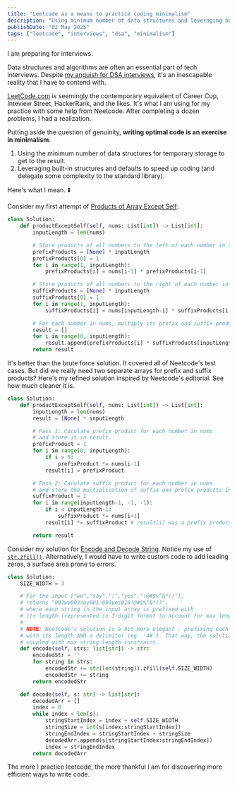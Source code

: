 ```yaml
---
title: "Leetcode as a means to practice coding minimalism"
description: "Using minimum number of data structures and leveraging built-in defaults."
publishDate: "02 May 2025"
tags: ["leetcode", "interviews", "dsa", "minimalism"]
---
```


I am preparing for interviews.

Data structures and algorithms are often an essential part of tech interviews. Despite [my anguish for DSA interviews](https://anuragbhandari.com/life-thoughts/the-need-to-rethink-coding-interviews-1927/), it's an inescapable reality that I have to contend with.

[LeetCode.com](https://leetcode.com/) is seemingly the contemporary equivalent of Career Cup, Inteview Street, HackerRank, and the likes. It's what I am using for my practice with some help from Neetcode. After completing a dozen problems, I had a realization.

Putting aside the question of genuinity, **writing optimal code is an exercise in minimalism**.

1. Using the minimum number of data structures for temporary storage to get to the result.
2. Leveraging built-in structures and defaults to speed up coding (and delegate some complexity to the standard library).

Here's what I mean. ⬇️

Consider my first attempt of [Products of Array Except Self](https://leetcode.com/problems/product-of-array-except-self/description/?envType=problem-list-v2&envId=oizxjoit):

```python
class Solution:
    def productExceptSelf(self, nums: List[int]) -> List[int]:
        inputLength = len(nums)

        # Store products of all numbers to the left of each number in nums.
        prefixProducts = [None] * inputLength
        prefixProducts[0] = 1
        for i in range(1, inputLength):
            prefixProducts[i] = nums[i-1] * prefixProducts[i-1]

        # Store products of all numbers to the right of each number in nums.
        suffixProducts = [None] * inputLength
        suffixProducts[0] = 1
        for i in range(1, inputLength):
            suffixProducts[i] = nums[inputLength-i] * suffixProducts[i-1]

        # For each number in nums, multiply its prefix and suffix products.
        result = []
        for i in range(0, inputLength):
            result.append(prefixProducts[i] * suffixProducts[inputLength-1-i])
        return result
```

It's better than the brute force solution. It covered all of Neetcode's test cases. But did we really need two separate arrays for prefix and suffix products? Here's my refined solution inspired by Neetcode's editorial. See how much cleaner it is.

```python
class Solution:
    def productExceptSelf(self, nums: List[int]) -> List[int]:
        inputLength = len(nums)
        result = [None] * inputLength

        # Pass 1: Caculate prefix product for each number in nums
        # and store it in result.
        prefixProduct = 1
        for i in range(0, inputLength):
            if i > 0:
                prefixProduct *= nums[i-1]
            result[i] = prefixProduct

        # Pass 2: Caculate suffix product for each number in nums
        # and store the multiplication of suffix and prefix products in result.
        suffixProduct = 1
        for i in range(inputLength-1, -1, -1):
            if i < inputLength-1:
                suffixProduct *= nums[i+1]
            result[i] *= suffixProduct # result[i] was a prefix product before this

        return result
```

Consider my solution for [Encode and Decode String](https://leetcode.com/problems/encode-and-decode-strings/description/?envType=problem-list-v2&envId=oizxjoit). Notice my use of [`str.zfill()`](https://www.w3schools.com/python/ref_string_zfill.asp). Alternatively, I would have to write custom code to add leading zeros, a surface area prone to errors.

```python
class Solution:
    SIZE_WIDTH = 3

    # For the input ["we","say",":","yes","!@#$%^&*()"],
    # returns "002we003say001:003yes010!@#$%^&*()",
    # where each string in the input array is prefixed with
    # its length (represented in 3-digit format to account for max length).
    #
    # NOTE: NeetCode's solution is a bit more elegant - prefixing each string
    # with its length AND a delimiter (eg. '4#'). That way, the solution is NOT
    # coupled with max string length constraint.
    def encode(self, strs: list[str]) -> str:
        encodedStr = ''
        for string in strs:
            encodedStr += str(len(string)).zfill(self.SIZE_WIDTH)
            encodedStr += string
        return encodedStr

    def decode(self, s: str) -> list[str]:
        decodedArr = []
        index = 0
        while index < len(s):
            stringStartIndex = index + self.SIZE_WIDTH
            stringSize = int(s[index:stringStartIndex])
            stringEndIndex = stringStartIndex + stringSize
            decodedArr.append(s[stringStartIndex:stringEndIndex])
            index = stringEndIndex
        return decodedArr
```

The more I practice leetcode, the more thankful I am for discovering more efficient ways to write code.
